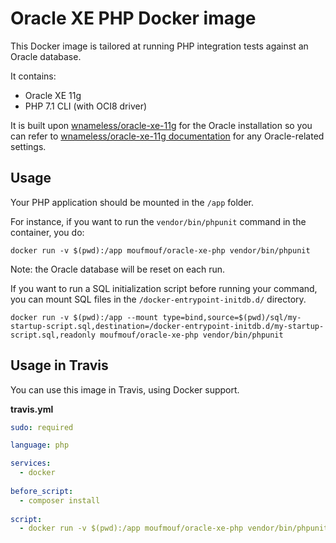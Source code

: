 # Oracle XE PHP Docker image

This Docker image is tailored at running PHP integration tests against an Oracle database.

It contains:

- Oracle XE 11g
- PHP 7.1 CLI (with OCI8 driver) 

It is built upon [wnameless/oracle-xe-11g](https://hub.docker.com/r/wnameless/oracle-xe-11g/) for the Oracle installation so you can refer to  [wnameless/oracle-xe-11g documentation](https://hub.docker.com/r/wnameless/oracle-xe-11g/) for any Oracle-related settings.

## Usage

Your PHP application should be mounted in the `/app` folder.


For instance, if you want to run the `vendor/bin/phpunit` command in the container, you do:

```
docker run -v $(pwd):/app moufmouf/oracle-xe-php vendor/bin/phpunit
```

Note: the Oracle database will be reset on each run.

If you want to run a SQL initialization script before running your command, you can mount SQL files in the `/docker-entrypoint-initdb.d/` directory.

```
docker run -v $(pwd):/app --mount type=bind,source=$(pwd)/sql/my-startup-script.sql,destination=/docker-entrypoint-initdb.d/my-startup-script.sql,readonly moufmouf/oracle-xe-php vendor/bin/phpunit
```

## Usage in Travis

You can use this image in Travis, using Docker support.

**travis.yml**
```yml
sudo: required

language: php

services:
  - docker
  
before_script:
  - composer install
  
script:
  - docker run -v $(pwd):/app moufmouf/oracle-xe-php vendor/bin/phpunit
```
